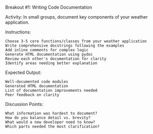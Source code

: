 Breakout #1: Writing Code Documentation

Activity: In small groups, document key components of your weather application.

Instructions:

    Choose 3-5 core functions/classes from your weather application
    Write comprehensive docstrings following the examples
    Add inline comments for complex logic
    Generate HTML documentation using pydoc
    Review each other's documentation for clarity
    Identify areas needing better explanation

Expected Output:

    Well-documented code modules
    Generated HTML documentation
    List of documentation improvements needed
    Peer feedback on clarity

Discussion Points:

    What information was hardest to document?
    How do you balance detail vs. brevity?
    What would a new developer need to know?
    Which parts needed the most clarification?
